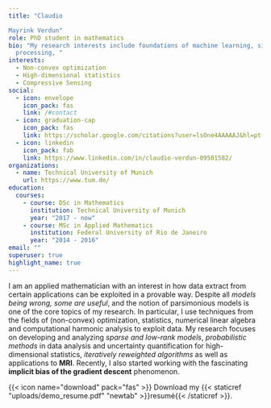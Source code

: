 ```yaml
---
title: "Claudio

Mayrink Verdun"
role: PhD student in mathematics
bio: "My research interests include foundations of machine learning, signal
  processing, "
interests:
  - Non-convex optimization
  - High-dimensional statistics
  - Compressive Sensing
social:
  - icon: envelope
    icon_pack: fas
    link: /#contact
  - icon: graduation-cap
    icon_pack: fas
    link: https://scholar.google.com/citations?user=lsOne4AAAAAJ&hl=pt-BR
  - icon: linkedin
    icon_pack: fab
    link: https://www.linkedin.com/in/claudio-verdun-09501582/
organizations:
  - name: Technical University of Munich
    url: https://www.tum.de/
education:
  courses:
    - course: DSc in Mathematics
      institution: Technical University of Munich
      year: "2017 - now"
    - course: MSc in Applied Mathematics
      institution: Federal University of Rio de Janeiro
      year: "2014 - 2016"
email: ""
superuser: true
highlight_name: true
---
```

I am an applied mathematician with an interest in how data extract from certain applications can be exploited in a provable way. Despite all *models being wrong, some are useful*, and the notion of parsimonious models is one of the core topics of my research. In particular, I use techniques from the fields of (non-convex) optimization, statistics, numerical linear algebra and computational harmonic analysis to exploit data. My research focuses on developing and analyzing *sparse and low-rank models*, *probabilistic methods* in data analysis and uncertainty quantification for high-dimensional statistics, *iteratively reweighted algorithms* as well as applications to **MRI**. Recently, I also started working with the fascinating **implicit bias of the gradient descent** phenomenon.

{{< icon name="download" pack="fas" >}} Download my {{< staticref "uploads/demo_resume.pdf" "newtab" >}}resumé{{< /staticref >}}.
